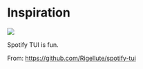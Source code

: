 # Inspiration

![](https://db-feed.s3.amazonaws.com/legacy/Screen_Shot_2019_11_24_at_6_04_49_PM-1574636814155.png)

Spotify TUI is fun.

From: https://github.com/Rigellute/spotify-tui
